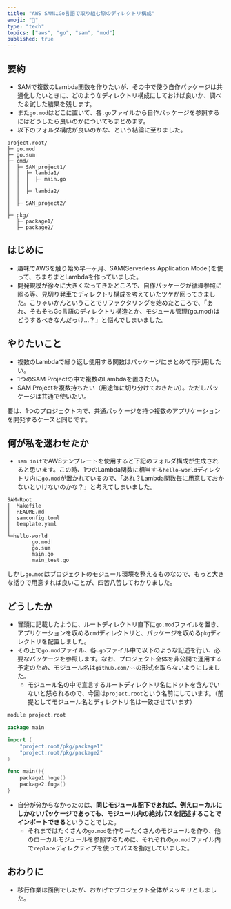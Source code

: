 ```yaml
---
title: "AWS SAMにGo言語で取り組む際のディレクトリ構成"
emoji: "🦊"
type: "tech"
topics: ["aws", "go", "sam", "mod"]
published: true
---
```


## 要約
- SAMで複数のLambda関数を作りたいが、その中で使う自作パッケージは共通化したいときに、どのようなディレクトリ構成にしておけば良いか、調べた＆試した結果を残します。
- また`go.mod`はどこに置いて、各`.go`ファイルから自作パッケージを参照するにはどうしたら良いのかについてもまとめます。
- 以下のフォルダ構成が良いのかな、という結論に至りました。

```shell
project.root/
├─ go.mod
├─ go.sum
├─ cmd/
│  ├─ SAM_project1/
│  │  ├─ lambda1/
│  │  │  ├─ main.go
│  │  │
│  │  ├─ lambda2/
│  │
│  ├─ SAM_project2/
│
├─ pkg/
   ├─ package1/
   ├─ package2/

```

## はじめに
- 趣味でAWSを触り始め早一ヶ月、SAM(Serverless Application Model)を使って、ちまちまとLambdaを作っていました。
- 開発規模が徐々に大きくなってきたところで、自作パッケージが循環参照に陥る等、見切り発車でディレクトリ構成を考えていたツケが回ってきました。こりゃいかんということでリファクタリングを始めたところで、「あれ、そもそもGo言語のディレクトリ構造とか、モジュール管理(go.mod)はどうするべきなんだっけ…？」と悩んでしまいました。

## やりたいこと
- 複数のLambdaで繰り返し使用する関数はパッケージにまとめて再利用したい。
- 1つのSAM Projectの中で複数のLambdaを置きたい。
- SAM Projectを複数持ちたい（用途毎に切り分けておきたい）。ただしパッケージは共通で使いたい。

要は、1つのプロジェクト内で、共通パッケージを持つ複数のアプリケーションを開発するケースと同じです。

## 何が私を迷わせたか
- `sam init`でAWSテンプレートを使用すると下記のフォルダ構成が生成されると思います。この時、1つのLambda関数に相当する`hello-world`ディレクトリ内に`go.mod`が置かれているので、「あれ？Lambda関数毎に用意しておかないといけないのかな？」と考えてしまいました。

```shell
SAM-Root
│  Makefile
│  README.md
│  samconfig.toml
│  template.yaml
│
└─hello-world
        go.mod
        go.sum
        main.go
        main_test.go
```

しかし`go.mod`はプロジェクトのモジュール環境を整えるものなので、もっと大きな括りで用意すれば良いことが、四苦八苦してわかりました。

## どうしたか
- 冒頭に記載したように、ルートディレクトリ直下に`go.mod`ファイルを置き、アプリケーションを収める`cmd`ディレクトリと、パッケージを収める`pkg`ディレクトリを配置しました。
- その上で`go.mod`ファイル、各`.go`ファイル中で以下のような記述を行い、必要なパッケージを参照します。なお、プロジェクト全体を非公開で運用する予定のため、モジュール名は`github.com/~~`の形式を取らないようにしました。
  - モジュール名の中で宣言するルートディレクトリ名にドットを含んでいないと怒られるので、今回は`project.root`という名前にしています。（前提としてモジュール名とディレクトリ名は一致させています）

```mod:go.mod
module project.root
```

```go:project.root/cmd/SAM_project1/lambda1/main.go
package main

import (
    "project.root/pkg/package1"
    "project.root/pkg/package2"
)

func main(){
    package1.hoge()
    package2.fuga()
}
```

- 自分が分からなかったのは、**同じモジュール配下であれば、例えローカルにしかないパッケージであっても、モジュール内の絶対パスを記述することでインポートできる**ということでした。
  - それまではたくさんの`go.mod`を作り＝たくさんのモジュールを作り、他のローカルモジュールを参照するために、それぞれの`go.mod`ファイル内で`replace`ディレクティブを使ってパスを指定していました。


## おわりに
- 移行作業は面倒でしたが、おかげでプロジェクト全体がスッキリとしました。